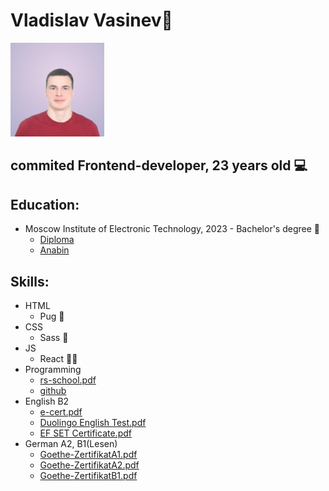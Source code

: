 # Vladislav Vasinev🥰
<img src="https://github.com/Vlad-Vasinev/Vlad-Vasinev/blob/main/vlad.jpeg" width="150">

## commited Frontend-developer, 23 years old 💻

## Education:
- Moscow Institute of Electronic Technology, 2023 - Bachelor's degree 🏫 
  - [Diploma](https://github.com/Vlad-Vasinev/Vlad-Vasinev/blob/7c376c511dafceacbc1deed8de657d54332833ef/Diplom_ger.pdf)
  - [Anabin](https://github.com/Vlad-Vasinev/Vlad-Vasinev/blob/main/ausbildung_vasinev_ger.pdf)

## Skills:  

- HTML 
    - Pug 🐶
- CSS 
    - Sass 📃
- JS
    - React 👨‍💻
- Programming 
    - [rs-school.pdf](https://github.com/Vlad-Vasinev/Vlad-Vasinev/blob/main/rs_school_certificate.pdf)
    - [github](https://github.com/Vlad-Vasinev/rs-react-2025-q3)
- English B2
    - [e-cert.pdf](https://github.com/Vlad-Vasinev/Vlad-Vasinev/blob/main/e-cert.pdf)
    - [Duolingo English Test.pdf](https://github.com/Vlad-Vasinev/Vlad-Vasinev/blob/main/Duolingo%20English%20Test.pdf)
    - [EF SET Certificate.pdf](https://github.com/Vlad-Vasinev/Vlad-Vasinev/blob/main/EF%20SET%20Certificate.pdf)
- German A2, B1(Lesen)
    - [Goethe-ZertifikatA1.pdf](https://github.com/Vlad-Vasinev/Vlad-Vasinev/blob/main/goetheA1.pdf)
    - [Goethe-ZertifikatA2.pdf](https://github.com/Vlad-Vasinev/Vlad-Vasinev/blob/main/goetheA2.pdf)
    - [Goethe-ZertifikatB1.pdf](https://github.com/Vlad-Vasinev/Vlad-Vasinev/blob/main/goetheB1.pdf)




